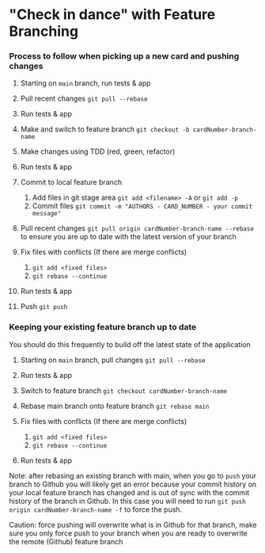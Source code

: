 # "Check in dance" with Feature Branching

### Process to follow when picking up a new card and pushing changes
1. Starting on `main` branch, run tests & app

2. Pull recent changes `git pull --rebase`

3. Run tests & app

4. Make and switch to feature branch `git checkout -b cardNumber-branch-name`

5. Make changes using TDD (red, green, refactor)

6. Run tests & app

7. Commit to local feature branch
    1. Add files in git stage area `git add <filename> -A` or `git add -p`
    2. Commit files `git commit -m "AUTHORS - CARD_NUMBER - your commit message"`

9. Pull recent changes `git pull origin cardNumber-branch-name --rebase` to ensure you are up to date with the latest version of your branch

10. Fix files with conflicts (If there are merge conflicts)
    1. `git add <fixed files>`
    1. `git rebase --continue`

11. Run tests & app

12. Push `git push`


### Keeping your existing feature branch up to date
You should do this frequently to build off the latest state of the application
1. Starting on `main` branch, pull changes `git pull --rebase`

2. Run tests & app

3. Switch to feature branch `git checkout cardNumber-branch-name`

4. Rebase main branch onto feature branch `git rebase main`
   
5. Fix files with conflicts (If there are merge conflicts)
    1. `git add <fixed files>`
    1. `git rebase --continue`

6. Run tests & app


Note: after rebasing an existing branch with main, when you go to `push` your branch to Github you will likely get an error because your commit history on your local feature branch has changed and is out of sync with the commit history of the branch in Github. In this case you will need to run `git push origin cardNumber-branch-name -f` to force the push. 

Caution: force pushing will overwrite what is in Github for that branch, make sure you only force push to your branch when you are ready to overwrite the remote (Github) feature branch

